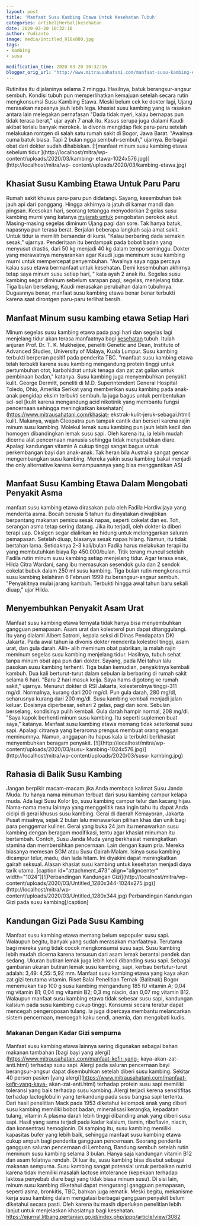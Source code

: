 ```yaml
---
layout: post
title: 'Manfaat Susu Kambing Etawa Untuk Kesehatan Tubuh'
categories: artikel|Herbal|kesehatan
date: 2020-03-20 10:32:16
author: Yudianto
image: media/Untitled_918x800.jpg
tags:
- kambing
- susu

modification_time: 2020-03-20 10:32:16
blogger_orig_url: "http://www.mitrausahatani.com/manfaat-susu-kambing-etawa.html"
---
```


Rutinitas itu dijalaninya selama 2 minggu. Hasilnya, batuk berangsur-angsur
sembuh. Kondisi tubuh pun memperlihatkan kemajuan setelah secara rutin
mengkonsumsi Susu Kambing Etawa. Meski belum cek ke dokter lagi, Ujang
merasakan napasnya jauh lebih lega. khasiat susu kambing yang ia rasakan
antara lain melegakan pernafasan "Dada tidak nyeri, kalau bernapas pun tidak
terasa berat," ujar ayah 7 anak itu. Kasus serupa juga dialami Kaudi akibat
terlalu banyak merokok. Ia divonis mengidap flek paru-paru setelah melakukan
rontgen di salah satu rumah sakit di Bogor, Jawa Barat. "Awalnya cuma batuk
biasa. Tapi 2 bulan ngga sembuh-sembuh," ujarnya. Berbagai obat dari dokter
sudah dihabiskan. [![manfaat minum susu kambing etawa sebelum tidur
](http://localhost/mitra/wp-content/uploads/2020/03/kambing-
etawa-1024x576.jpg)](http://localhost/mitra/wp-
content/uploads/2020/03/kambing-etawa.jpg)

## Khasiat Susu Kambing Etawa Untuk Paru Paru

Rumah sakit khusus paru-paru pun didatangi. Sayang, kesembuhan bak jauh api
dari panggang. Hingga akhirnya ia jatuh di kamar mandi dan pingsan. Keesokan
hari, seorang tetangga menyodorkan 2 gelas susu kambing murni yang katanya
[mujarab untuk](https://www.mitrausahatani.com/herbal-nanopropolis-mujarab-untuk.html)
pengobatan perokok akut. Masing-masing segelas diminum Ujang pagi dan sore.
Tak hanya batuk, napasnya pun terasa berat. Berjalan beberapa langkah saja
amat sakit. Untuk tidur ia memilih bersandar di kursi. "Kalau berbaring dada
semakin sesak," ujarnya. Penderitaan itu berdampak pada bobot badan yang
menyusut drastis, dari 50 kg menjadi 40 kg dalam tempo seminggu. Dokter yang
merawatnya menyarankan agar Kaudi juga meminum susu kambing murni untuk
mempercepat penyembuhan. "Awalnya saya ngga percaya kalau susu etawa
bermanfaat untuk kesehatan. Demi kesembuhan akhirnya tetap saya minum susu
setiap hari, " kata ayah 2 anak itu. Segelas susu kambing segar diminum
sebelum sarapan pagi; segelas, menjelang tidur. Tiga bulan berselang, Kaudi
merasakan perubahan dalam tubuhnya. Dugaannya benar, manfaat susu kambing
etawa benar benar terbukti karena saat dirontgen paru-paru terlihat bersih.

## Manfaat Minum susu kambing etawa Setiap Hari

Minum segelas susu kambing etawa pada pagi hari dan segelas lagi menjelang
tidur akan terasa manfaatnya bagi
[kesehatan](https://www.mitrausahatani.com/kesehatan) tubuh. Itulah anjuran Prof. Dr.
T. K. Mukheijee, peneliti Genetic and Dean, Institute of Advanced Studies,
University of Malaya, Kuala Lumpur. Susu kambing terbukti berperan positif
pada penderita TBC. "manfaat susu kambing etawa telah terbukti karena susu
kambing mengandung protein tinggi untuk pertumbuhan otot, karbohidrat untuk
tenaga dan zat zat galian untuk pembinaan badan," katanya. Susu kambing juga
menyembuhkan penyakit kulit. George Dermitt, peneliti di M.D. Superintendent
General Hospital Toledo, Ohio, Amerika Serikat yang memberikan susu kambing
pada anak-anak pengidap eksim terbukti sembuh. Ia juga bagus untuk pembentukan
sel-sel [kulit karena mengandung acid nikotinik yang membantu fungsi
pencernaan sehingga meningkatkan kesehatan](https://www.mitrausahatani.com/khasiat-
ekstrak-kulit-jeruk-sebagai.html) kulit. Makanya, wajah Cleopatra pun tampak
cantik dan berseri karena rajin minum susu kambing. Molekul lemak susu kambing
pun jauh lebih kecil dan homogen dibandingkan lemak susu sapi. Oleh karena
itu, ia lebih mudah dicerna alat pencernaan manusia sehingga tidak menyebabkan
diare. Apalagi kandungan vitamin A cukup tinggi sangat bagus untuk
perkembangan bayi dan anak-anak. Tak heran bila Australia sangat gencar
mengembangkan susu kambing. Mereka yakin susu kambing bakal menjadi the only
alternative karena kemampuannya yang bisa menggantikan ASI

## Manfaat Susu Kambing Etawa Dalam Mengobati Penyakit Asma

manfaat susu kambing etawa dirasakan pula oleh Fadila Hardiwijaya yang
menderita asma. Bocah berusia 5 tahun itu dinyatakan diwajibkan berpantang
makanan pemicu sesak napas, seperti cokelat dan es. Toh, serangan asma tetap
sering datang. Jika itu terjadi, oleh dokter ia diberi terapi uap. Oksigen
segar dialirkan ke hidung untuk melonggarkan saluran pemapasan. Setelah diuap,
biasanya sesak napas hilang. Namun, itu tidak bertahan lama. Setidaknya 2-3
kali/bulan Fadila harus melakukan terapi itu yang membutuhkan biaya Rp
450.000/bulan. Titik terang muncul setelah Fadila rutin minum susu kambing
setiap menjelang tidur. Agar terasa enak, Hilda Citra Wardani, sang ibu
memasukan sesendok gula dan 2 sendok cokelat bubuk dalam 250 ml susu kambing.
Tiga bulan rutin mengkonsumsi susu kambing kelahiran 6 Februari 1999 itu
berangsur-angsur sembuh. "Penyakitnya mulai jarang kambuh. Terbukti hingga
awal tahun baru sekali diuap," ujar Hilda.

## Menyembuhkan Penyakit Asam Urat

Manfaat susu kambing etawa ternyata tidak hanya bisa menyembuhkan gangguan
pemapasan. Asam urat dan kolesterol pun dapat ditanggulangi. Itu yang dialami
Albert Satroni, kepala seksi di Dinas Pendapatan DKI Jakarta. Pada awal tahun
ia divonis dokter menderita kolestrol tinggi, asam urat, dan gula darah. Alih-
alih meminum obat pabrikan, ia malah rajin meminum segelas susu kambing
menjelang tidur. Hasilnya, tubuh sehat tanpa minum obat apa pun dari dokter.
Sayang, pada Mei tahun lalu pasokan susu kambing terhenti. Tiga bulan
kemudian, penyakitnya kembali kambuh. Dua kali berturut-turut dalam sebulan ia
berbaring di rumah sakit selama 6 hari. "Baru 2 hari masuk keija. Saya hams
digotong ke rumah sakit," ujarnya. Menurut dokter di RSI Jakarta,
kolesterolnya tinggi-311 mg/dl. Normalnya, kurang dari 200 mg/dl. Pun gula
darah, 280 mg/dl, seharusnya kurang dari 200 mg/dl. Susu kambing kembali
menjadi jalan keluar. Dosisnya diperbesar, sehari 2 gelas, pagi dan sore.
Sebulan berselang, kondisinya pulih kembali. Gula darah hampir normal, 208
mg/dl. "Saya kapok berhenti minum susu kambing. Itu seperti suplemen buat
saya," katanya. Manfaat susu kambing etawa memang tidak seterkenal susu sapi.
Apalagi citranya yang beraroma prengus membuat orang enggan meminumnya. Namun,
anggapan itu hapus kala ia terbukti berkhasiat menyembuhkan beragam penyakit.
[![](http://localhost/mitra/wp-content/uploads/2020/03/susu-
kambing-1024x576.jpg)](http://localhost/mitra/wp-content/uploads/2020/03/susu-
kambing.jpg)

## Rahasia di Balik Susu Kambing

Jangan berpikir macam-macam jika Anda membaca kalimat Susu Janda Muda. Itu
hanya nama minuman terbuat dari susu kambing campur kelapa muda. Ada lagi Susu
Kolor Ijo, susu kambing campur telur dan kacang hijau. Nama-nama menu lainnya
yang menggelitik rasa ingin tahu itu dapat Anda cicipi di gerai khusus susu
kambing. Gerai di daerah Kemayoran, Jakarta Pusat misalnya, sejak 2 bulan lalu
menawarkan pilihan khas dan unik bagi para penggemar kuliner. Gerai yang buka
24 jam itu menawarkan susu kambing dengan beragam modifikasi, tentu agar
khasiat minuman itu bertambah. Contoh, Susu Janda Muda yang berkhasiat
meningkatkan stamina dan membersihkan pencernaan. Lain dengan kaum pria.
Mereka biasanya memesan SGM atau Susu Gairah Malam. Isinya susu kambing
dicampur telur, madu, dan lada hitam. Ini diyakini dapat meningkatkan gairah
seksual. Alasan khasiat susu kambing untuk kesehatan menjadi daya tarik utama.
[caption id="attachment_473" align="aligncenter" width="1024"][![Perbandingan
Kandungan Gizi](http://localhost/mitra/wp-
content/uploads/2020/03/Untitled_1280x344-1024x275.jpg)](http://localhost/mitra/wp-
content/uploads/2020/03/Untitled_1280x344.jpg) Perbandingan Kandungan Gizi
pada susu kambing[/caption]

## Kandungan Gizi Pada Susu Kambing

Manfaat susu kambing etawa memang belum sepopuler susu sapi. Walaupun begitu,
banyak yang sudah merasakan manfaatnya. Terutama bagi mereka yang tidak cocok
mengkonsumsi susu sapi. Susu kambing lebih mudah dicerna karena tersusun dari
asam lemak berantai pendek dan sedang. Ukuran butiran lemak juga lebih kecil
dibanding susu sapi. Sebagai gambaran ukuran butiran lemak susu kambing, sapi,
kerbau bertutur-turut adalah: 3,49: 4,55: 5,92 mm. Manfaat susu kambing etawa
yang kaya akan zat gizi terutama vitamin. Riset Balai Penelitian Ternak
(Balitnak) Bogor menemukan tiap 100 g susu kambing mengandung 185 IU vitamin
A; 0,04 mg vitamin B1; 0,04 mg vitamin B2; 0,3 mg niacin, dan 0,07 mg vitamin
B12. Walaupun manfaat susu kambing etawa tidak sebesar susu sapi, kandungan
kalsium pada susu kambing cukup tinggi. Konsumsi secara teratur dapat mencegah
pengeroposan tulang. Ia juga dipercaya membantu melancarkan sistem pencernaan,
mencegah kaku sendi, anemia, dan mengobati kudis.

### Makanan Dengan Kadar Gizi sempurna

Manfaat susu kambing etawa lainnya sering digunakan sebagai bahan makanan
tambahan [bagi bayi yang alergi](https://www.mitrausahatani.com/manfaat-kefir-yang-
kaya-akan-zat-anti.html) terhadap susu sapi. Alergi pada saluran pencernaan
bayi berangsur-angsur dapat disembuhkan setelah diberi susu kambing. Sekitar
40 persen pasien [yang alergi](https://www.mitrausahatani.com/manfaat-kefir-yang-kaya-
akan-zat-anti.html) terhadap protein susu sapi memiliki toleransi yang baik
terhadap susu kambing. Alergi terjadi kerena sensitifitas terhadap
lactoglobulin yang terkandung pada susu bangsa sapi tertentu. Dari hasil
penelitian Mack pada 1953 diketahui kelompok anak yang diberi susu kambing
memiliki bobot badan, mineralisasi kerangka, kepadatan tulang, vitamin A
plasma darah lebih tinggi dibanding anak yang diberi susu sapi. Hasil yang
sama terjadi pada kadar kalsium, tiamin, riboflavin, niacin, dan konsentrasi
hemoglonin. Di samping itu, susu kambing memiliki kapasitas bufer yang lebih
baik, sehingga manfaat susu kambing etawa cukup ampuh bagi penderita gangguan
pencernaan. Seorang penderita gangguan saluran pencernaan di Lembang, Bandung
sembuh setelah rutin meminum susu kambing selama 3 bulan. Hanya saja kandungan
vitamin B12 dan asam folatnya rendah. Di luar itu, susu kambing bisa disebut
sebagai makanan sempurna. Susu kambing sangat potensial untuk perbaikan
nutrisi karena tidak memiliki masalah lactose intolerance (kepekaan terhadap
laktosa penyebab diare bagi yang tidak biasa minum susu). Di sisi lain, minum
susu kambing diketahui dapat mengurangi gangguan pemapasan, seperti asma,
bronkitis, TBC, bahkan juga rematik. Meski begitu, mekanisme kerja susu
kambing dalam mengatasi berbagai gangguan penyakit belum diketahui secara
pasti. Oleh karena itu masih diperlukan penelitian lebih lanjut untuk
menjelaskan khasiatnya bagi kesehatan.
<https://ejurnal.litbang.pertanian.go.id/index.php/jppp/article/view/3082>



